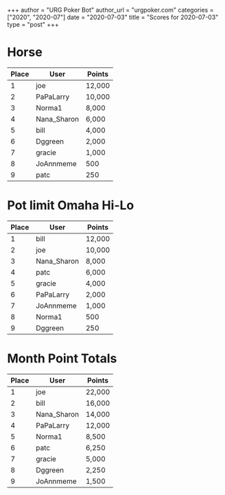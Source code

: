 +++
author = "URG Poker Bot"
author_url = "urgpoker.com"
categories = ["2020", "2020-07"]
date = "2020-07-03"
title = "Scores for 2020-07-03"
type = "post"
+++
# Horse

| Place | User | Points |
|-------|------|--------|
| 1 | joe | 12,000 |
| 2 | PaPaLarry | 10,000 |
| 3 | Norma1 | 8,000 |
| 4 | Nana_Sharon | 6,000 |
| 5 | bill | 4,000 |
| 6 | Dggreen | 2,000 |
| 7 | gracie | 1,000 |
| 8 | JoAnnmeme | 500 |
| 9 | patc | 250 |

# Pot limit Omaha Hi-Lo

| Place | User | Points |
|-------|------|--------|
| 1 | bill | 12,000 |
| 2 | joe | 10,000 |
| 3 | Nana_Sharon | 8,000 |
| 4 | patc | 6,000 |
| 5 | gracie | 4,000 |
| 6 | PaPaLarry | 2,000 |
| 7 | JoAnnmeme | 1,000 |
| 8 | Norma1 | 500 |
| 9 | Dggreen | 250 |

# Month Point Totals

| Place | User | Points |
|-------|------|--------|
| 1 | joe | 22,000 |
| 2 | bill | 16,000 |
| 3 | Nana_Sharon | 14,000 |
| 4 | PaPaLarry | 12,000 |
| 5 | Norma1 | 8,500 |
| 6 | patc | 6,250 |
| 7 | gracie | 5,000 |
| 8 | Dggreen | 2,250 |
| 9 | JoAnnmeme | 1,500 |
